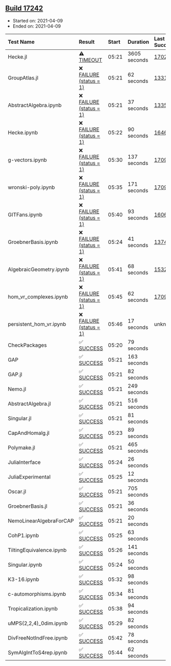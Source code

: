 ## [Build 17242](https://oscarci.mathematik.uni-kl.de/job/oscar/17242/)

* Started on: 2021-04-09
* Ended on: 2021-04-09

| Test Name    | Result | Start | Duration | Last Success | First Failure |
|:-------------|:-------|:------|:---------|:-------------|:--------------|
| Hecke.jl | ⚠ [TIMEOUT](https://oscarci.mathematik.uni-kl.de/job/oscar/17242/artifact/logs/build-17242/Hecke.jl.log) | 05:21 | 3605 seconds | [17022](https://oscarci.mathematik.uni-kl.de/job/oscar/17022/) | [17023](https://oscarci.mathematik.uni-kl.de/job/oscar/17023/) |
| GroupAtlas.jl | ❌ [FAILURE (status = 1)](https://oscarci.mathematik.uni-kl.de/job/oscar/17242/artifact/logs/build-17242/GroupAtlas.jl.log) | 05:21 | 62 seconds | [13311](https://oscarci.mathematik.uni-kl.de/job/oscar/13311/) | [13312](https://oscarci.mathematik.uni-kl.de/job/oscar/13312/) |
| AbstractAlgebra.ipynb | ❌ [FAILURE (status = 1)](https://oscarci.mathematik.uni-kl.de/job/oscar/17242/artifact/logs/build-17242/AbstractAlgebra.ipynb.log) | 05:21 | 37 seconds | [13355](https://oscarci.mathematik.uni-kl.de/job/oscar/13355/) | [13356](https://oscarci.mathematik.uni-kl.de/job/oscar/13356/) |
| Hecke.ipynb | ❌ [FAILURE (status = 1)](https://oscarci.mathematik.uni-kl.de/job/oscar/17242/artifact/logs/build-17242/Hecke.ipynb.log) | 05:22 | 90 seconds | [16463](https://oscarci.mathematik.uni-kl.de/job/oscar/16463/) | [16464](https://oscarci.mathematik.uni-kl.de/job/oscar/16464/) |
| g-vectors.ipynb | ❌ [FAILURE (status = 1)](https://oscarci.mathematik.uni-kl.de/job/oscar/17242/artifact/logs/build-17242/g-vectors.ipynb.log) | 05:30 | 137 seconds | [17099](https://oscarci.mathematik.uni-kl.de/job/oscar/17099/) | [17100](https://oscarci.mathematik.uni-kl.de/job/oscar/17100/) |
| wronski-poly.ipynb | ❌ [FAILURE (status = 1)](https://oscarci.mathematik.uni-kl.de/job/oscar/17242/artifact/logs/build-17242/wronski-poly.ipynb.log) | 05:35 | 171 seconds | [17098](https://oscarci.mathematik.uni-kl.de/job/oscar/17098/) | [17099](https://oscarci.mathematik.uni-kl.de/job/oscar/17099/) |
| GITFans.ipynb | ❌ [FAILURE (status = 1)](https://oscarci.mathematik.uni-kl.de/job/oscar/17242/artifact/logs/build-17242/GITFans.ipynb.log) | 05:40 | 93 seconds | [16068](https://oscarci.mathematik.uni-kl.de/job/oscar/16068/) | [16069](https://oscarci.mathematik.uni-kl.de/job/oscar/16069/) |
| GroebnerBasis.ipynb | ❌ [FAILURE (status = 1)](https://oscarci.mathematik.uni-kl.de/job/oscar/17242/artifact/logs/build-17242/GroebnerBasis.ipynb.log) | 05:24 | 41 seconds | [13748](https://oscarci.mathematik.uni-kl.de/job/oscar/13748/) | [13749](https://oscarci.mathematik.uni-kl.de/job/oscar/13749/) |
| AlgebraicGeometry.ipynb | ❌ [FAILURE (status = 1)](https://oscarci.mathematik.uni-kl.de/job/oscar/17242/artifact/logs/build-17242/AlgebraicGeometry.ipynb.log) | 05:41 | 68 seconds | [15322](https://oscarci.mathematik.uni-kl.de/job/oscar/15322/) | [15323](https://oscarci.mathematik.uni-kl.de/job/oscar/15323/) |
| hom_vr_complexes.ipynb | ❌ [FAILURE (status = 1)](https://oscarci.mathematik.uni-kl.de/job/oscar/17242/artifact/logs/build-17242/hom_vr_complexes.ipynb.log) | 05:45 | 62 seconds | [17099](https://oscarci.mathematik.uni-kl.de/job/oscar/17099/) | [17100](https://oscarci.mathematik.uni-kl.de/job/oscar/17100/) |
| persistent_hom_vr.ipynb | ❌ [FAILURE (status = 1)](https://oscarci.mathematik.uni-kl.de/job/oscar/17242/artifact/logs/build-17242/persistent_hom_vr.ipynb.log) | 05:46 | 17 seconds | unknown | unknown |
| CheckPackages | ✅ [SUCCESS](https://oscarci.mathematik.uni-kl.de/job/oscar/17242/artifact/logs/build-17242/CheckPackages.log) | 05:20 | 79 seconds |  |  |
| GAP | ✅ [SUCCESS](https://oscarci.mathematik.uni-kl.de/job/oscar/17242/artifact/logs/build-17242/GAP.log) | 05:21 | 163 seconds |  |  |
| GAP.jl | ✅ [SUCCESS](https://oscarci.mathematik.uni-kl.de/job/oscar/17242/artifact/logs/build-17242/GAP.jl.log) | 05:21 | 82 seconds |  |  |
| Nemo.jl | ✅ [SUCCESS](https://oscarci.mathematik.uni-kl.de/job/oscar/17242/artifact/logs/build-17242/Nemo.jl.log) | 05:21 | 249 seconds |  |  |
| AbstractAlgebra.jl | ✅ [SUCCESS](https://oscarci.mathematik.uni-kl.de/job/oscar/17242/artifact/logs/build-17242/AbstractAlgebra.jl.log) | 05:21 | 516 seconds |  |  |
| Singular.jl | ✅ [SUCCESS](https://oscarci.mathematik.uni-kl.de/job/oscar/17242/artifact/logs/build-17242/Singular.jl.log) | 05:21 | 81 seconds |  |  |
| CapAndHomalg.jl | ✅ [SUCCESS](https://oscarci.mathematik.uni-kl.de/job/oscar/17242/artifact/logs/build-17242/CapAndHomalg.jl.log) | 05:23 | 89 seconds |  |  |
| Polymake.jl | ✅ [SUCCESS](https://oscarci.mathematik.uni-kl.de/job/oscar/17242/artifact/logs/build-17242/Polymake.jl.log) | 05:21 | 465 seconds |  |  |
| JuliaInterface | ✅ [SUCCESS](https://oscarci.mathematik.uni-kl.de/job/oscar/17242/artifact/logs/build-17242/JuliaInterface.log) | 05:24 | 26 seconds |  |  |
| JuliaExperimental | ✅ [SUCCESS](https://oscarci.mathematik.uni-kl.de/job/oscar/17242/artifact/logs/build-17242/JuliaExperimental.log) | 05:25 | 12 seconds |  |  |
| Oscar.jl | ✅ [SUCCESS](https://oscarci.mathematik.uni-kl.de/job/oscar/17242/artifact/logs/build-17242/Oscar.jl.log) | 05:21 | 705 seconds |  |  |
| GroebnerBasis.jl | ✅ [SUCCESS](https://oscarci.mathematik.uni-kl.de/job/oscar/17242/artifact/logs/build-17242/GroebnerBasis.jl.log) | 05:21 | 36 seconds |  |  |
| NemoLinearAlgebraForCAP | ✅ [SUCCESS](https://oscarci.mathematik.uni-kl.de/job/oscar/17242/artifact/logs/build-17242/NemoLinearAlgebraForCAP.log) | 05:21 | 20 seconds |  |  |
| CohP1.ipynb | ✅ [SUCCESS](https://oscarci.mathematik.uni-kl.de/job/oscar/17242/artifact/logs/build-17242/CohP1.ipynb.log) | 05:25 | 63 seconds |  |  |
| TiltingEquivalence.ipynb | ✅ [SUCCESS](https://oscarci.mathematik.uni-kl.de/job/oscar/17242/artifact/logs/build-17242/TiltingEquivalence.ipynb.log) | 05:26 | 141 seconds |  |  |
| Singular.ipynb | ✅ [SUCCESS](https://oscarci.mathematik.uni-kl.de/job/oscar/17242/artifact/logs/build-17242/Singular.ipynb.log) | 05:24 | 50 seconds |  |  |
| K3-16.ipynb | ✅ [SUCCESS](https://oscarci.mathematik.uni-kl.de/job/oscar/17242/artifact/logs/build-17242/K3-16.ipynb.log) | 05:32 | 98 seconds |  |  |
| c-automorphisms.ipynb | ✅ [SUCCESS](https://oscarci.mathematik.uni-kl.de/job/oscar/17242/artifact/logs/build-17242/c-automorphisms.ipynb.log) | 05:34 | 81 seconds |  |  |
| Tropicalization.ipynb | ✅ [SUCCESS](https://oscarci.mathematik.uni-kl.de/job/oscar/17242/artifact/logs/build-17242/Tropicalization.ipynb.log) | 05:38 | 94 seconds |  |  |
| uMPS(2,2,4)_0dim.ipynb | ✅ [SUCCESS](https://oscarci.mathematik.uni-kl.de/job/oscar/17242/artifact/logs/build-17242/uMPS-2-2-4-_0dim.ipynb.log) | 05:29 | 82 seconds |  |  |
| DivFreeNotIndFree.ipynb | ✅ [SUCCESS](https://oscarci.mathematik.uni-kl.de/job/oscar/17242/artifact/logs/build-17242/DivFreeNotIndFree.ipynb.log) | 05:42 | 78 seconds |  |  |
| SymAlgIntToS4rep.ipynb | ✅ [SUCCESS](https://oscarci.mathematik.uni-kl.de/job/oscar/17242/artifact/logs/build-17242/SymAlgIntToS4rep.ipynb.log) | 05:44 | 62 seconds |  |  |
